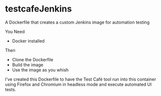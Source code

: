 # testcafeJenkins
A Dockerfile that creates a custom Jenkins image for automation testing

You Need
- Docker installed

Then
- Clone the Dockerfile
- Build the image
- Use the image as you whish

I've created this Dockerfile to have the Test Café tool run into this container using Firefox and Chromium 
in headless mode and execute automated UI tests.

